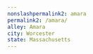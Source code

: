 ```yaml
---
﻿nonslashpermalink2: amara
permalink2: /amara/
alley: Amara
city: Worcester
state: Massachusetts
---
```


